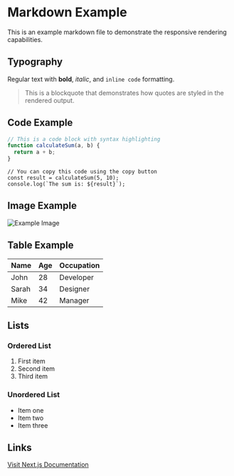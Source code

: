 # Markdown Example

This is an example markdown file to demonstrate the responsive rendering capabilities.

## Typography

Regular text with **bold**, *italic*, and `inline code` formatting.

> This is a blockquote that demonstrates how quotes are styled in the rendered output.

## Code Example

```javascript
// This is a code block with syntax highlighting
function calculateSum(a, b) {
  return a + b;
}
```
```
// You can copy this code using the copy button
const result = calculateSum(5, 10);
console.log(`The sum is: ${result}`);
```

## Image Example

![Example Image](https://devblogger.in/blog.jpeg)

## Table Example

| Name | Age | Occupation |
|------|-----|------------|
| John | 28  | Developer  |
| Sarah| 34  | Designer   |
| Mike | 42  | Manager    |

## Lists

### Ordered List
1. First item
2. Second item
3. Third item

### Unordered List
- Item one
- Item two
- Item three

## Links

[Visit Next.js Documentation](https://nextjs.org/docs)